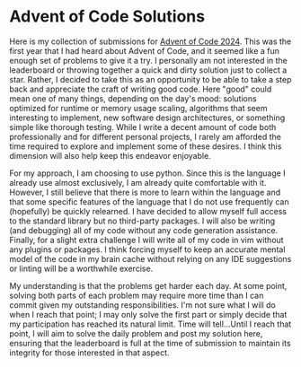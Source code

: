 # Advent of Code Solutions
Here is my collection of submissions for [Advent of Code 2024](https://adventofcode.com/2024). This was the first year that I had heard about Advent of Code, and it seemed like a fun enough set of problems to give it a try. I personally am not interested in the leaderboard or throwing together a quick and dirty solution just to collect a star. Rather, I decided to take this as an opportunity to be able to take a step back and appreciate the craft of writing good code. Here "good" could mean one of many things, depending on the day's mood: solutions optimized for runtime or memory usage scaling, algorithms that seem interesting to implement, new software design architectures, or something simple like thorough testing. While I write a decent amount of code both professionally and for different personal projects, I rarely am afforded the time required to explore and implement some of these desires. I think this dimension will also help keep this endeavor enjoyable.

For my approach, I am choosing to use python. Since this is the language I already use almost exclusively, I am already quite comfortable with it. However, I still believe that there is more to learn within the language and that some specific features of the language that I do not use frequently can (hopefully) be quickly relearned. I have decided to allow myself full access to the standard library but no third-party packages. I will also be writing (and debugging) all of my code without any code generation assistance. Finally, for a slight extra challenge I will write all of my code in vim without any plugins or packages. I think forcing myself to keep an accurate mental model of the code in my brain cache without relying on any IDE suggestions or linting will be a worthwhile exercise.

My understanding is that the problems get harder each day. At some point, solving both parts of each problem may require more time than I can commit given my outstanding responsibilities. I'm not sure what I will do when I reach that point; I may only solve the first part or simply decide that my participation has reached its natural limit. Time will tell...Until I reach that point, I will aim to solve the daily problem and post my solution here, ensuring that the leaderboard is full at the time of submission to maintain its integrity for those interested in that aspect.

